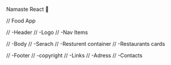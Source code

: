 Namaste React 🤖

// Food App 
 
// -Header
//   -Logo
//   -Nav  Items

// -Body
//  -Serach
//  -Resturent container
//    -Restaurants cards

// -Footer
//  -copyright
//  -Links
//  -Adress
//  -Contacts
